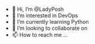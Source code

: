 - 👋 Hi, I’m @LadyPosh
- 👀 I’m interested in DevOps
- 🌱 I’m currently learning Python
- 💞️ I’m looking to collaborate on 
- 📫 How to reach me ...

<!---
LadyPosh/LadyPosh is a ✨ special ✨ repository because its `README.md` (this file) appears on your GitHub profile.
You can click the Preview link to take a look at your changes.
--->
